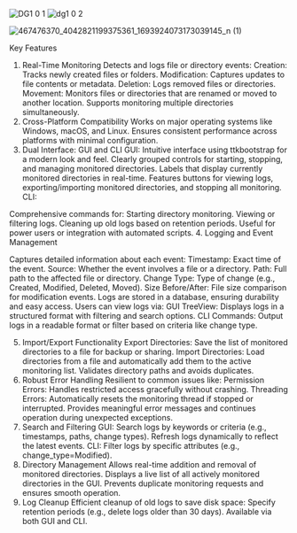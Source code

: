 ![DG1 0 1](https://github.com/user-attachments/assets/892bf524-c1d6-4d13-964a-efe3a3ecba7b)
![dg1 0 2](https://github.com/user-attachments/assets/f500e458-00c4-4bed-b4db-5d129d741081)

![467476370_4042821199375361_1693924073173039145_n (1)](https://github.com/user-attachments/assets/d8db5573-114a-4b1d-a798-35367ea40e99)

Key Features
1. Real-Time Monitoring Detects and logs file or directory events:
   Creation: Tracks newly created files or folders.
   Modification: Captures updates to file contents or metadata.
   Deletion: Logs removed files or directories.
   Movement: Monitors files or directories that are renamed or moved to another location.
   Supports monitoring multiple directories simultaneously.
2. Cross-Platform Compatibility
   Works on major operating systems like Windows, macOS, and Linux.
   Ensures consistent performance across platforms with minimal configuration.
3. Dual Interface: GUI and CLI
GUI:
   Intuitive interface using ttkbootstrap for a modern look and feel.
   Clearly grouped controls for starting, stopping, and managing monitored directories.
   Labels that display currently monitored directories in real-time.
   Features buttons for viewing logs, exporting/importing monitored directories, and stopping all monitoring.
CLI:

Comprehensive commands for:
   Starting directory monitoring.
   Viewing or filtering logs.
   Cleaning up old logs based on retention periods.
   Useful for power users or integration with automated scripts.
4. Logging and Event Management

Captures detailed information about each event:
Timestamp: Exact time of the event.
Source: Whether the event involves a file or a directory.
Path: Full path to the affected file or directory.
Change Type: Type of change (e.g., Created, Modified, Deleted, Moved).
Size Before/After: File size comparison for modification events.
Logs are stored in a database, ensuring durability and easy access.
Users can view logs via:
GUI TreeView: Displays logs in a structured format with filtering and search options.
CLI Commands: Output logs in a readable format or filter based on criteria like change type.

5. Import/Export Functionality
Export Directories:
Save the list of monitored directories to a file for backup or sharing.
Import Directories:
Load directories from a file and automatically add them to the active monitoring list.
Validates directory paths and avoids duplicates.
6. Robust Error Handling
Resilient to common issues like:
Permission Errors: Handles restricted access gracefully without crashing.
Threading Errors: Automatically resets the monitoring thread if stopped or interrupted.
Provides meaningful error messages and continues operation during unexpected exceptions.
7. Search and Filtering
GUI:
Search logs by keywords or criteria (e.g., timestamps, paths, change types).
Refresh logs dynamically to reflect the latest events.
CLI:
Filter logs by specific attributes (e.g., change_type=Modified).
8. Directory Management
Allows real-time addition and removal of monitored directories.
Displays a live list of all actively monitored directories in the GUI.
Prevents duplicate monitoring requests and ensures smooth operation.
9. Log Cleanup
Efficient cleanup of old logs to save disk space:
Specify retention periods (e.g., delete logs older than 30 days).
Available via both GUI and CLI.
